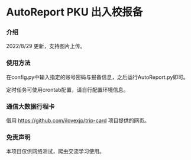 # AutoReport PKU 出入校报备

### 介绍

2022/8/29 更新，支持图片上传。

### 使用方法

在config.py中输入指定的账号密码与报备信息，之后运行AutoReport.py即可。

定时任务可使用crontab配置，请自行配置环境信息。

### 通信大数据行程卡

借用 https://github.com/ilovexjp/trip-card 项目提供的网页。

### 免责声明

本项目仅供网络测试，爬虫交流学习使用。